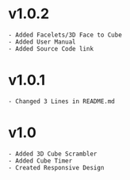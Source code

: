 # v1.0.2

```
- Added Facelets/3D Face to Cube
- Added User Manual
- Added Source Code link
```

# v1.0.1

```
- Changed 3 Lines in README.md
```

# v1.0

```
- Added 3D Cube Scrambler
- Added Cube Timer
- Created Responsive Design
```
